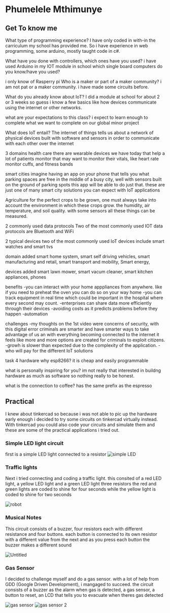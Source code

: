 # Phumelele Mthimunye

## Get To know me
What type of programming experience?
I have only coded in with-in the carriculum my school has provided me. So i have 
experience in web programming, some arduino, mostly taught code in c#.

What have you done with controllers, which ones have you used?
i have used Arduino in my IOT module in school
which single board computers do you know/have you used? 

i only know of Rasperry pi
Who is a maker or part of a maker community?
i am not pat or a maker community. i have made some circuits before.

What do you already know about IoT?
I did a module at school for about 2 or 3 weeks so guess i know a few basics like
how devices communicate using the internet or other networks.

what are your expectations to this class?
i expect to learn enough to complete what we want to complete on our global 
minor project

What does IoT entail?
The internet of things tells us about a network of physical devices built with 
software and sensors in order to communicate with each other over the internet

3 domains
health care
there are wearable devices we have today that help a lot of patients monitor that
may want to monitor their vitals, like heart rate monitor cuffs, and fitness bands

smart cities
imagine having an app on your phone that tells you what parking spaces are free 
in the middle of a busy city, well with sensors built on the ground of parking
spots this app will be able to do just that. these are just one of many smart city 
solutions you can expect with IoT applications

Agriculture
for the perfect crops to be grown, one must always take into account the 
environment in which these crops grow. the humidity, air temperature, and soil 
quality. with some sensors all these things can be measured.


2 commonly used data protocols 
Two of the most commonly used IOT data protocols are Bluetooth and WiFi

2 typical devices
two of the most commonly used IoT devices include smart watches and smart tvs

domain added
smart home system, smart self driving vehicles, smart manufacturing and retail, 
smart transport and mobility, Smart energy,

devices added
smart lawn mower, smart vacum cleaner, smart kitchen appliances, phones

benefits
-you can interact with your home apppliances from anywhere. like if you need to 
preheat the oven you can do so on your way home
-you can track equipment in real time which could be important in the hospital
where every second may count.
-enterprises can share data more efficiently through their devices
-avoiding costs as it predicts problems before they happen
-automation

challenges
-my thoughts on the 1st video were concerns of security, with this digital error
criminals are smarter and have smarter ways to take advantage of us an with 
everything becoming connected to the internet it feels like more and more 
options are created for criminals to exploit citizens.
-growh is slower than expected due to the complexity of the application.
-who will pay for the different IoT solutions

task 4 hardware
why esp8266?
it is cheap and easily programmable

what is personally inspiring for you?
im not really that interested in buildng hardware as much as software so nothing
really to be honest.

what is the connection to coffee?
has the same prefix as the espresso

## Practical

I knew about tinkercad so because i was not able to pic up the hardware early enough 
i decided to try some circuits on tinkercad virtually instead. With tinkercad you 
could also code your circuits and simulate them and these are some of the practical 
applications i tried out.

### Simple LED light circuit
first is a simple LED light connected to a resistor
![simple LED](https://user-images.githubusercontent.com/72005928/151412808-4cf28b77-539d-442a-a842-f66827d1d6d9.png)

### Traffic lights
Next i tried connecting and coding a traffic light. this consited of a red LED light,
a yellow LED light and a green LED light three resistors the red and green lights are
coded to shine for four seconds while the yellow light is coded to shine for two seconds

![robot](https://user-images.githubusercontent.com/72005928/151412803-6fb712f2-2bcc-4645-9642-5131265aebf8.png)

### Musical Notes
This circuit consists of a buzzer, four resistors each with different resistance and 
four buttons. each button is connected to its own resistor with a different value from 
the next and as you press each button the buzzer makes a different sound

![Untitled](https://user-images.githubusercontent.com/72005928/151412809-9b97e7ff-b8a5-474e-bb3b-0d769923f8da.png)

### Gas Sensor 
I decided to challenge myself and do a gas sensor. with a lot of help from GDD (Google 
Driven Development), i mangaged to succeed. the circuit consists of a buzzer as the alarm
when gas is detected, a gas sensor, a button to reset, an LCD that tells you to evacuate 
when theres gas detected


![gas sensor](https://user-images.githubusercontent.com/72005928/151412825-36c51150-2a37-4a8d-951b-cda41f91d10b.png)
![gas sensor 2](https://user-images.githubusercontent.com/72005928/151412820-b1c14803-9d21-4d25-9cf5-494892939d27.png)
